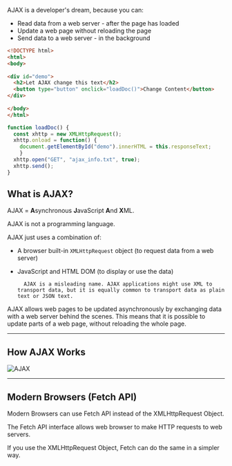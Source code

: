 AJAX is a developer's dream, because you can:

- Read data from a web server - after the page has loaded
- Update a web page without reloading the page
- Send data to a web server - in the background

```html
<!DOCTYPE html>  
<html>  
<body>  
  
<div id="demo">  
  <h2>Let AJAX change this text</h2>  
  <button type="button" onclick="loadDoc()">Change Content</button>  
</div>  
  
</body>  
</html>
```

```js
function loadDoc() {  
  const xhttp = new XMLHttpRequest();  
  xhttp.onload = function() {  
    document.getElementById("demo").innerHTML = this.responseText;  
    }  
  xhttp.open("GET", "ajax_info.txt", true);  
  xhttp.send();  
}
```

## What is AJAX?

AJAX = **A**synchronous **J**avaScript **A**nd **X**ML.

AJAX is not a programming language.

AJAX just uses a combination of:

- A browser built-in `XMLHttpRequest` object (to request data from a web server)
- JavaScript and HTML DOM (to display or use the data)

        AJAX is a misleading name. AJAX applications might use XML to transport data, but it is equally common to transport data as plain text or JSON text.


AJAX allows web pages to be updated asynchronously by exchanging data with a web server behind the scenes. This means that it is possible to update parts of a web page, without reloading the whole page.

---

## How AJAX Works

![AJAX](https://www.w3schools.com/js/pic_ajax.gif)

---

## Modern Browsers (Fetch API)

Modern Browsers can use Fetch API instead of the XMLHttpRequest Object.

The Fetch API interface allows web browser to make HTTP requests to web servers.

If you use the XMLHttpRequest Object, Fetch can do the same in a simpler way.